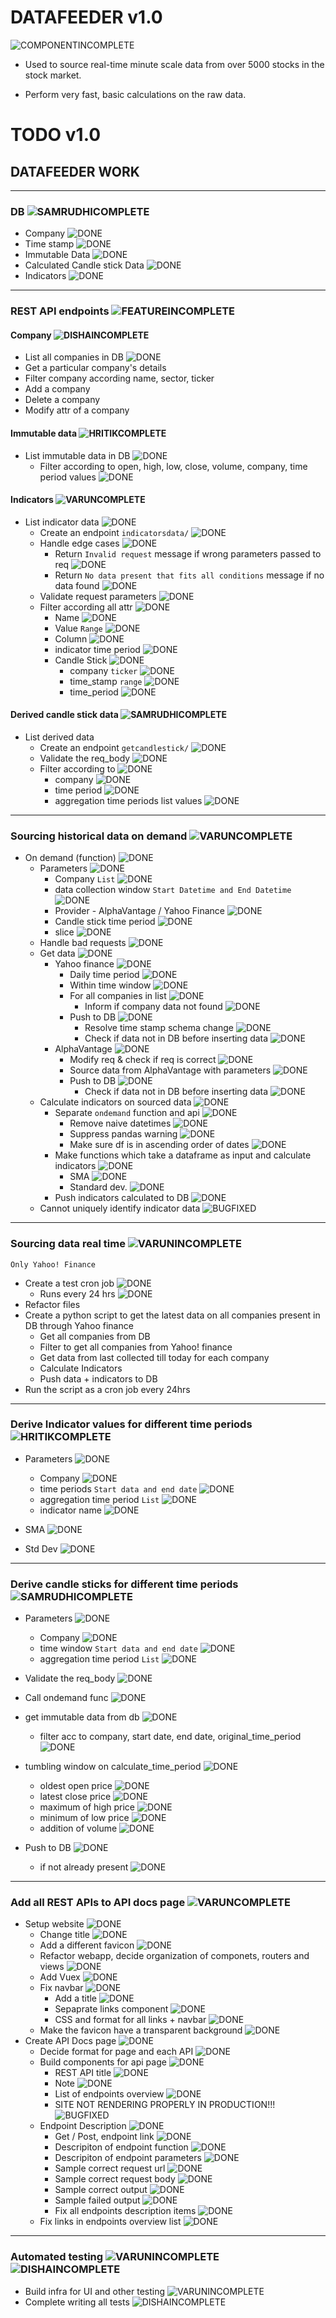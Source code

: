 # DATAFEEDER v1.0

![COMPONENTINCOMPLETE]

* Used to source real-time minute scale data from over 5000 stocks in the stock market.

* Perform very fast, basic calculations on the raw data.

# TODO v1.0


## DATAFEEDER WORK

---

### DB ![SAMRUDHICOMPLETE]

- Company ![DONE]
- Time stamp ![DONE]
- Immutable Data ![DONE]
- Calculated Candle stick Data ![DONE]
- Indicators ![DONE]

---

### REST API endpoints ![FEATUREINCOMPLETE] 

#### Company ![DISHAINCOMPLETE]

- List all companies in DB ![DONE] 
- Get a particular company's details 
- Filter company according name, sector, ticker 
- Add a company
- Delete a company
- Modify attr of a company

#### Immutable data ![HRITIKCOMPLETE]

- List immutable data in DB ![DONE] 
	- Filter according to open, high, low, close, volume, company, time period values ![DONE] 

#### Indicators ![VARUNCOMPLETE]

- List indicator data ![DONE]
  - Create an endpoint `indicatorsdata/` ![DONE]
  - Handle edge cases ![DONE]
  	- Return `Invalid request` message if wrong parameters passed to req ![DONE]
	- Return `No data present that fits all conditions` message if no data found ![DONE]
  - Validate request parameters ![DONE]
  - Filter according all attr ![DONE]
	- Name ![DONE]
	- Value `Range` ![DONE]
	- Column ![DONE]
	- indicator time period ![DONE]
	- Candle Stick ![DONE]
	  - company `ticker` ![DONE]
	  - time_stamp `range` ![DONE]
	  - time_period ![DONE]

#### Derived candle stick data ![SAMRUDHICOMPLETE]

- List derived data
  - Create an endpoint `getcandlestick/` ![DONE]
  - Validate the req_body ![DONE]
  - Filter according to ![DONE]
	- company ![DONE]
	- time period ![DONE]
	- aggregation time periods list values ![DONE]
	
---

### Sourcing historical data on demand ![VARUNCOMPLETE]

- On demand (function) ![DONE]
    - Parameters ![DONE]
    	- Company `List` ![DONE]
        - data collection window `Start Datetime and End Datetime` ![DONE]
        - Provider - AlphaVantage / Yahoo Finance ![DONE]
		- Candle stick time period ![DONE]
		- slice ![DONE]
    - Handle bad requests ![DONE]
	- Get data ![DONE]
		- Yahoo finance ![DONE]
			- Daily time period ![DONE]
			- Within time window ![DONE]
			- For all companies in list ![DONE]
				- Inform if company data not found ![DONE]
			- Push to DB ![DONE]
				- Resolve time stamp schema change ![DONE]
				- Check if data not in DB before inserting data ![DONE]
		- AlphaVantage ![DONE]
	  		- Modify req & check if req is correct ![DONE]
			- Source data from AlphaVantage with parameters ![DONE]
			- Push to DB ![DONE]
			  - Check if data not in DB before inserting data ![DONE]
	- Calculate indicators on sourced data ![DONE]
		- Separate `ondemand` function and api ![DONE]
		  - Remove naive datetimes ![DONE]
		  - Suppress pandas warning ![DONE]
		  - Make sure df is in ascending order of dates ![DONE]
		- Make functions which take a dataframe as input and calculate indicators ![DONE]
		  - SMA ![DONE]
		  - Standard dev. ![DONE]
		- Push indicators calculated to DB ![DONE]
	- Cannot uniquely identify indicator data ![BUGFIXED]

---

### Sourcing data real time ![VARUNINCOMPLETE]
`Only Yahoo! Finance`

- Create a test cron job ![DONE]
	- Runs every 24 hrs ![DONE]
- Refactor files
- Create a python script to get the latest data on all companies present in DB through Yahoo finance
  	- Get all companies from DB
	- Filter to get all companies from Yahoo! finance
	- Get data from last collected till today for each company
	- Calculate Indicators
	- Push data + indicators to DB
- Run the script as a cron job every 24hrs

---

### Derive Indicator values for different time periods ![HRITIKCOMPLETE]

- Parameters ![DONE]
  - Company  ![DONE]
  - time periods `Start data and end date` ![DONE]
  - aggregation time period `List` ![DONE]
  - indicator name ![DONE]
	
- SMA ![DONE]
- Std Dev ![DONE]

---

### Derive candle sticks for different time periods ![SAMRUDHICOMPLETE]

- Parameters ![DONE]
  - Company  ![DONE]
  - time window `Start data and end date` ![DONE]
  - aggregation time period `List` ![DONE]

- Validate the req_body ![DONE]
- Call ondemand func ![DONE]
- get immutable data from db  ![DONE]
  - filter acc to company, start date, end date, original_time_period ![DONE]
- tumbling window on calculate_time_period ![DONE]
  - oldest open price ![DONE]
  - latest close price ![DONE]
  - maximum of high price ![DONE]
  - minimum of low price ![DONE]
  - addition of volume ![DONE]

- Push to DB ![DONE]
  - if not already present ![DONE]

---

### Add all REST APIs to API docs page ![VARUNCOMPLETE] 

- Setup website ![DONE]
	- Change title ![DONE]
	- Add a different favicon ![DONE]
	- Refactor webapp, decide organization of componets, routers and views ![DONE]
	- Add Vuex ![DONE]
	- Fix navbar ![DONE]
		- Add a title ![DONE]
		- Sepaprate links component ![DONE]
		- CSS and format for all links + navbar ![DONE]
	- Make the favicon have a transparent background ![DONE]
- Create API Docs page ![DONE]
	- Decide format for page and each API ![DONE]
	- Build components for api page ![DONE]
		- REST API title ![DONE]
		- Note ![DONE]
		- List of endpoints overview ![DONE]
		- SITE NOT RENDERING PROPERLY IN PRODUCTION!!! ![BUGFIXED]
	- Endpoint Description ![DONE]
		- Get / Post, endpoint link ![DONE]
		- Descripiton of endpoint function ![DONE]
		- Descripiton of endpoint parameters ![DONE]
		- Sample correct request url ![DONE]
		- Sample correct request body ![DONE]
		- Sample correct output ![DONE]
		- Sample failed output ![DONE]
		- Fix all endpoints description items ![DONE]
	- Fix links in endpoints overview list ![DONE]

---

### Automated testing ![VARUNINCOMPLETE] ![DISHAINCOMPLETE]
- Build infra for UI and other testing ![VARUNINCOMPLETE] 
- Complete writing all tests ![DISHAINCOMPLETE]

[DONE]: https://img.shields.io/badge/DONE-brightgreen
[INCOMPLETE]: https://img.shields.io/badge/INCOMPLETE-red

[VARUNINCOMPLETE]: https://img.shields.io/badge/VARUN-INCOMPLETE-red
[VARUNCOMPLETE]: https://img.shields.io/badge/VARUN-COMPLETE-brightgreen

[DISHAINCOMPLETE]: https://img.shields.io/badge/DISHA-INCOMPLETE-red
[DISHACOMPLETE]: https://img.shields.io/badge/DISHA-COMPLETE-brightgreen

[SAMRUDHIINCOMPLETE]: https://img.shields.io/badge/SAMRUDHI-INCOMPLETE-red
[SAMRUDHICOMPLETE]: https://img.shields.io/badge/SAMRUDHI-COMPLETE-brightgreen

[HRITIKINCOMPLETE]: https://img.shields.io/badge/HRITIK-INCOMPLETE-red
[HRITIKCOMPLETE]: https://img.shields.io/badge/HRITIK-COMPLETE-brightgreen

[BUG]: https://img.shields.io/badge/BUG-red
[BUGFIXED]: https://img.shields.io/badge/BUG-FIXED-brightgreen

[FEATUREINCOMPLETE]: https://img.shields.io/badge/FEATURE-INCOMPLETE-red
[FEATURECOMPLETE]: https://img.shields.io/badge/FEATURE-COMPLETE-brightgreen

[COMPONENTINCOMPLETE]: https://img.shields.io/badge/COMPONENT-INCOMPLETE-red
[COMPONENTCOMPLETE]: https://img.shields.io/badge/COMPONENT-COMPLETE-brightgreen

[MEETINGINCOMPLETE]: https://img.shields.io/badge/MEETING-INCOMPLETE-red

[DOCINCOMPLETE]: https://img.shields.io/badge/DOC-INCOMPLETE-red
[DOCCOMPLETE]: https://img.shields.io/badge/DOC-COMPLETE-brightgreen
